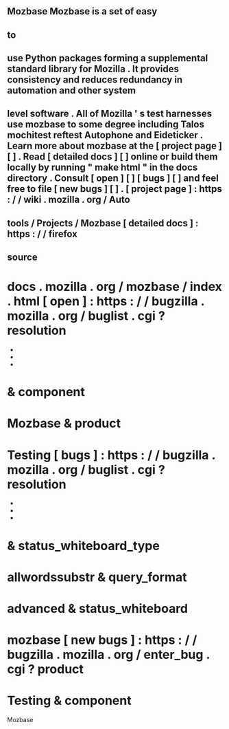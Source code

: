 #
Mozbase
Mozbase
is
a
set
of
easy
-
to
-
use
Python
packages
forming
a
supplemental
standard
library
for
Mozilla
.
It
provides
consistency
and
reduces
redundancy
in
automation
and
other
system
-
level
software
.
All
of
Mozilla
'
s
test
harnesses
use
mozbase
to
some
degree
including
Talos
mochitest
reftest
Autophone
and
Eideticker
.
Learn
more
about
mozbase
at
the
[
project
page
]
[
]
.
Read
[
detailed
docs
]
[
]
online
or
build
them
locally
by
running
"
make
html
"
in
the
docs
directory
.
Consult
[
open
]
[
]
[
bugs
]
[
]
and
feel
free
to
file
[
new
bugs
]
[
]
.
[
project
page
]
:
https
:
/
/
wiki
.
mozilla
.
org
/
Auto
-
tools
/
Projects
/
Mozbase
[
detailed
docs
]
:
https
:
/
/
firefox
-
source
-
docs
.
mozilla
.
org
/
mozbase
/
index
.
html
[
open
]
:
https
:
/
/
bugzilla
.
mozilla
.
org
/
buglist
.
cgi
?
resolution
=
-
-
-
&
component
=
Mozbase
&
product
=
Testing
[
bugs
]
:
https
:
/
/
bugzilla
.
mozilla
.
org
/
buglist
.
cgi
?
resolution
=
-
-
-
&
status_whiteboard_type
=
allwordssubstr
&
query_format
=
advanced
&
status_whiteboard
=
mozbase
[
new
bugs
]
:
https
:
/
/
bugzilla
.
mozilla
.
org
/
enter_bug
.
cgi
?
product
=
Testing
&
component
=
Mozbase

